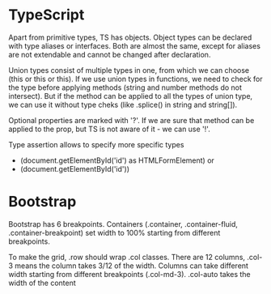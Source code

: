 # TypeScript

Apart from primitive types, TS has objects. Object types can be declared with type aliases or interfaces. 
Both are almost the same, except for aliases are not extendable and cannot be changed after declaration.

Union types consist of multiple types in one, from which we can choose (this or this or this).
If we use union types in functions, we need to check for the type before applying methods (string and number methods do not intersect).
But if the method can be applied to all the types of union type, we can use it without type cheks (like .splice() in string and string[]).

Optional properties are marked with '?'.
If we are sure that method can be applied to the prop, but TS is not aware of it - we can use '!'.

Type assertion allows to specify more specific types
- (document.getElementById('id') as HTMLFormElement) or
- (<HTMLFormElement>document.getElementById('id'))


# Bootstrap

Bootstrap has 6 breakpoints.
Containers (.container, .container-fluid, .container-breakpoint) set width to 100% starting from different breakpoints.

To make the grid, .row should wrap .col classes. There are 12 columns, .col-3 means the column takes 3/12 of the width.
Columns can take different width starting from different breakpoints (.col-md-3).
.col-auto takes the width of the content